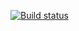 [![Build status](https://ci.appveyor.com/api/projects/status/d1tnp7xq08k950g1?svg=true)](https://ci.appveyor.com/project/Konstantin81533/homework-3a-2)


